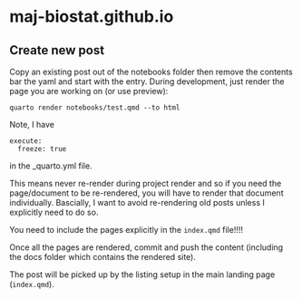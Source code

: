 # maj-biostat.github.io

## Create new post

Copy an existing post out of the notebooks folder then remove the contents bar the yaml and start with the entry.
During development, just render the page you are working on (or use preview):

```
quarto render notebooks/test.qmd --to html
```

Note, I have 

```
execute:
  freeze: true
```

in the _quarto.yml file. 

This means never re-render during project render and so if you need the page/document to be re-rendered, you will have to render that document individually.
Bascially, I want to avoid re-rendering old posts unless I explicitly need to do so.

You need to include the pages explicitly in the `index.qmd` file!!!!

Once all the pages are rendered, commit and push the content (including the docs folder which contains the rendered site).

The post will be picked up by the listing setup in the main landing page (`index.qmd`).


